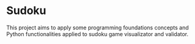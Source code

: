 # Sudoku
This project aims to apply some programming foundations concepts and Python functionalities applied to sudoku game visualizator and validator.
